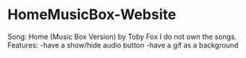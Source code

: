 # HomeMusicBox-Website
Song: Home (Music Box Version) by Toby Fox
I do not own the songs.
Features:
-have a show/hide audio button
-have a gif as a background
